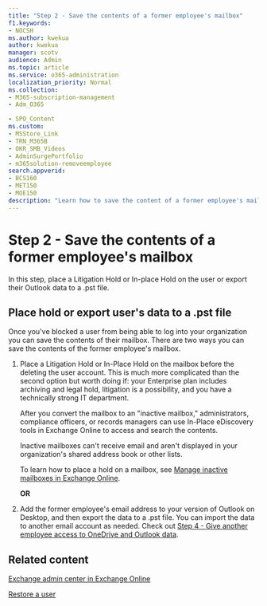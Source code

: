 ```yaml
---
title: "Step 2 - Save the contents of a former employee's mailbox"
f1.keywords:
- NOCSH
ms.author: kwekua
author: kwekua
manager: scotv
audience: Admin
ms.topic: article
ms.service: o365-administration
localization_priority: Normal
ms.collection: 
- M365-subscription-management
- Adm_O365

- SPO_Content
ms.custom:
- MSStore_Link
- TRN_M365B
- OKR_SMB_Videos
- AdminSurgePortfolio
- m365solution-removeemployee
search.appverid:
- BCS160
- MET150
- MOE150
description: "Learn how to save the content of a former employee's mailbox."
---
```


# Step 2 - Save the contents of a former employee's mailbox

In this step, place a Litigation Hold or In-place Hold on the user or export their Outlook data to a .pst file.

## Place hold or export user's data to a .pst file

Once you've blocked a user from being able to log into your organization you can save the contents of their mailbox. There are two ways you can save the contents of the former employee's mailbox.
  
1. Place a Litigation Hold or In-Place Hold on the mailbox before the deleting the user account. This is much more complicated than the second option but worth doing if: your Enterprise plan includes archiving and legal hold, litigation is a possibility, and you have a technically strong IT department.

    After you convert the mailbox to an "inactive mailbox," administrators, compliance officers, or records managers can use In-Place eDiscovery tools in Exchange Online to access and search the contents.

    Inactive mailboxes can't receive email and aren't displayed in your organization's shared address book or other lists.

    To learn how to place a hold on a mailbox, see [Manage inactive mailboxes in Exchange Online](../../compliance/create-and-manage-inactive-mailboxes.md).

    **OR**

2. Add the former employee's email address to your version of Outlook on Desktop, and then export the data to a .pst file. You can import the data to another email account as needed. Check out [Step 4 - Give another employee access to OneDrive and Outlook data](remove-former-employee-step-4.md).

## Related content

[Exchange admin center in Exchange Online](/exchange/exchange-admin-center)

[Restore a user](restore-user.md)
